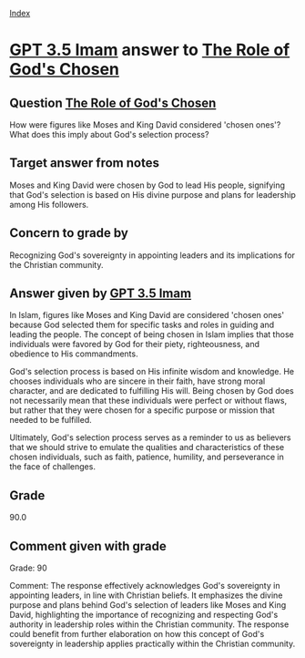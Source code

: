 
[Index](../../index.md)
# [GPT 3.5 Imam](../../answering_models/GPT_3.5_Imam.md) answer to [The Role of God's Chosen](../../questions/The_Role_of_God's_Chosen.md)

## Question [The Role of God's Chosen](../../questions/The_Role_of_God's_Chosen.md)
How were figures like Moses and King David considered 'chosen ones'? What does this imply about God's selection process?

## Target answer from notes
Moses and King David were chosen by God to lead His people, signifying that God's selection is based on His divine purpose and plans for leadership among His followers.

## Concern to grade by
Recognizing God's sovereignty in appointing leaders and its implications for the Christian community.

## Answer given by [GPT 3.5 Imam](../../answering_models/GPT_3.5_Imam.md)
In Islam, figures like Moses and King David are considered 'chosen ones' because God selected them for specific tasks and roles in guiding and leading the people. The concept of being chosen in Islam implies that those individuals were favored by God for their piety, righteousness, and obedience to His commandments.

God's selection process is based on His infinite wisdom and knowledge. He chooses individuals who are sincere in their faith, have strong moral character, and are dedicated to fulfilling His will. Being chosen by God does not necessarily mean that these individuals were perfect or without flaws, but rather that they were chosen for a specific purpose or mission that needed to be fulfilled.

Ultimately, God's selection process serves as a reminder to us as believers that we should strive to emulate the qualities and characteristics of these chosen individuals, such as faith, patience, humility, and perseverance in the face of challenges.

## Grade
90.0

## Comment given with grade
Grade: 90

Comment: The response effectively acknowledges God's sovereignty in appointing leaders, in line with Christian beliefs. It emphasizes the divine purpose and plans behind God's selection of leaders like Moses and King David, highlighting the importance of recognizing and respecting God's authority in leadership roles within the Christian community. The response could benefit from further elaboration on how this concept of God's sovereignty in leadership applies practically within the Christian community.
